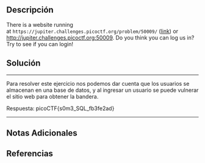 ## Descripción

There is a website running at `https://jupiter.challenges.picoctf.org/problem/50009/` ([link](https://jupiter.challenges.picoctf.org/problem/50009/)) or http://jupiter.challenges.picoctf.org:50009. Do you think you can log us in? Try to see if you can login!
## Solución

***
Para resolver este ejercicio nos podemos dar cuenta que los usuarios se almacenan en una base de datos, y al ingresar un usuario se puede vulnerar el sitio web para obtener la bandera. 

Respuesta: picoCTF{s0m3_SQL_fb3fe2ad}
***
## Notas Adicionales

## Referencias